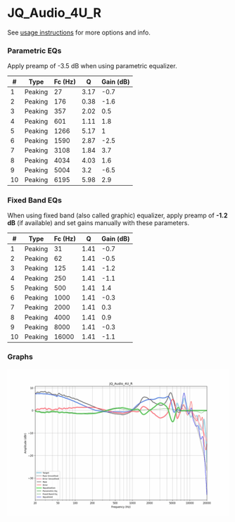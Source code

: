 # JQ_Audio_4U_R
See [usage instructions](https://github.com/jaakkopasanen/AutoEq#usage) for more options and info.

### Parametric EQs
Apply preamp of -3.5 dB when using parametric equalizer.

|   # | Type    |   Fc (Hz) |    Q |   Gain (dB) |
|-----|---------|-----------|------|-------------|
|   1 | Peaking |        27 | 3.17 |        -0.7 |
|   2 | Peaking |       176 | 0.38 |        -1.6 |
|   3 | Peaking |       357 | 2.02 |         0.5 |
|   4 | Peaking |       601 | 1.11 |         1.8 |
|   5 | Peaking |      1266 | 5.17 |         1   |
|   6 | Peaking |      1590 | 2.87 |        -2.5 |
|   7 | Peaking |      3108 | 1.84 |         3.7 |
|   8 | Peaking |      4034 | 4.03 |         1.6 |
|   9 | Peaking |      5004 | 3.2  |        -6.5 |
|  10 | Peaking |      6195 | 5.98 |         2.9 |

### Fixed Band EQs
When using fixed band (also called graphic) equalizer, apply preamp of **-1.2 dB** (if available) and set gains manually with these parameters.

|   # | Type    |   Fc (Hz) |    Q |   Gain (dB) |
|-----|---------|-----------|------|-------------|
|   1 | Peaking |        31 | 1.41 |        -0.7 |
|   2 | Peaking |        62 | 1.41 |        -0.5 |
|   3 | Peaking |       125 | 1.41 |        -1.2 |
|   4 | Peaking |       250 | 1.41 |        -1.1 |
|   5 | Peaking |       500 | 1.41 |         1.4 |
|   6 | Peaking |      1000 | 1.41 |        -0.3 |
|   7 | Peaking |      2000 | 1.41 |         0.3 |
|   8 | Peaking |      4000 | 1.41 |         0.9 |
|   9 | Peaking |      8000 | 1.41 |        -0.3 |
|  10 | Peaking |     16000 | 1.41 |        -1.1 |

### Graphs
![](./JQ_Audio_4U_R.png)
